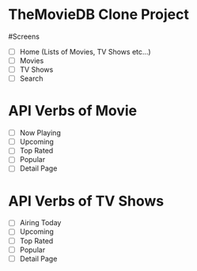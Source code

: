 # TheMovieDB Clone Project

#Screens

- [ ] Home (Lists of Movies, TV Shows etc...)
- [ ] Movies
- [ ] TV Shows
- [ ] Search

# API Verbs of Movie

- [ ] Now Playing
- [ ] Upcoming
- [ ] Top Rated
- [ ] Popular
- [ ] Detail Page

# API Verbs of TV Shows

- [ ] Airing Today
- [ ] Upcoming
- [ ] Top Rated
- [ ] Popular
- [ ] Detail Page

